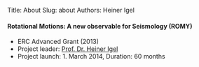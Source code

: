 Title: About
Slug: about
Authors: Heiner Igel


#### Rotational Motions: A new observable for Seismology (ROMY)

* ERC Advanced Grant (2013)
* Project leader: <a href="https://www.geophysik.uni-muenchen.de/Members/igel">Prof. Dr. Heiner Igel</a>
* Project launch: 1. March 2014, Duration: 60 months

